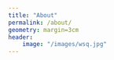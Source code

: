 ```yaml
---
title: "About"
permalink: /about/
geometry: margin=3cm
header:
    image: "/images/wsq.jpg"
---
```

<head>
<title> About me
</head>

<body>
I work as Quantitative Operations Analyst. I am looking for a full-time Data Scientist job. I graudated from New York University with Master in Applied Statistics for Social Science Research degree last year. I studies Economics at University of North Carolina at Chapel Hill for during undergrad. My specialies: Natural language Processing, Machine Learning, Exploratory Analysis, and Data Visualizations. I have excellent programming skills including Python, R, SQL, Stata, SAS, etc. 
</body>

> **Please click for my [Linkedin Profile](https://www.linkedin.com/in/junyanyao/) and [Resume](https://github.com/junyanyao/junyanyao.github.io/blob/3d649284bb16bcd4b3f88393b008afcf617e51dd/Yao_Resume_github.pdf)**
>